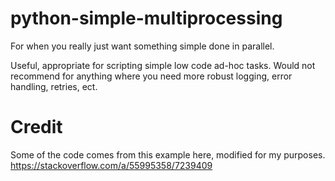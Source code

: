 # python-simple-multiprocessing
For when you really just want something simple done in parallel. 

Useful, appropriate for scripting simple low code ad-hoc tasks. Would not recommend for anything where you need more robust logging, error handling, retries, ect.


# Credit
Some of the code comes from this example here, modified for my purposes.
https://stackoverflow.com/a/55995358/7239409